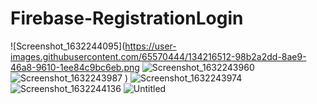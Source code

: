 # Firebase-RegistrationLogin
![Screenshot_1632244095](https://user-images.githubusercontent.com/65570444/134216512-98b2a2dd-8ae9-46a8-9610-1ee84c9bc6eb.png
![Screenshot_1632243960](https://user-images.githubusercontent.com/65570444/134216532-d2dea5d8-ba91-43da-abf7-6c9fc8f97706.png)
![Screenshot_1632243987](https://user-images.githubusercontent.com/65570444/134216544-be2d9896-50d3-4761-94ea-18aa1c0ea8b2.png)
)
![Screenshot_1632243974](https://user-images.githubusercontent.com/65570444/134216578-f87be21a-b2d6-446e-b395-138c06e4963b.png)
![Screenshot_1632244136](https://user-images.githubusercontent.com/65570444/134216603-f3a0e900-6da9-4f00-8acc-f2a5e694d4a7.png)
![Untitled](https://user-images.githubusercontent.com/65570444/134216609-cef6e6ad-fcbc-42fa-b889-ac971a841532.png)
